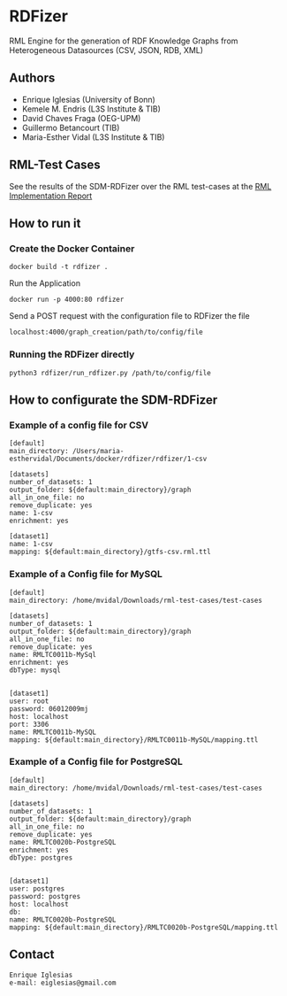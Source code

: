 # RDFizer
RML Engine for the generation of RDF Knowledge Graphs from Heterogeneous Datasources (CSV, JSON, RDB, XML)

## Authors
- Enrique Iglesias (University of Bonn)
- Kemele M. Endris (L3S Institute & TIB)
- David Chaves Fraga (OEG-UPM)
- Guillermo Betancourt (TIB)
- Maria-Esther Vidal (L3S Institute & TIB)


## RML-Test Cases
See the results of the SDM-RDFizer over the RML test-cases at the [RML Implementation Report](http://rml.io/implementation-report/)

## How to run it

### Create the Docker Container

```
docker build -t rdfizer .
```

Run the Application

```
docker run -p 4000:80 rdfizer
```

Send a POST request with the configuration file to RDFizer the file

```
localhost:4000/graph_creation/path/to/config/file
```

### Running the RDFizer directly

```
python3 rdfizer/run_rdfizer.py /path/to/config/file
```

## How to configurate the SDM-RDFizer

### Example of a config file for CSV

```
[default]
main_directory: /Users/maria-esthervidal/Documents/docker/rdfizer/rdfizer/1-csv

[datasets]
number_of_datasets: 1
output_folder: ${default:main_directory}/graph
all_in_one_file: no
remove_duplicate: yes
name: 1-csv
enrichment: yes

[dataset1]
name: 1-csv
mapping: ${default:main_directory}/gtfs-csv.rml.ttl 
```

### Example of a Config file for MySQL

```
[default]
main_directory: /home/mvidal/Downloads/rml-test-cases/test-cases

[datasets]
number_of_datasets: 1
output_folder: ${default:main_directory}/graph
all_in_one_file: no
remove_duplicate: yes
name: RMLTC0011b-MySql
enrichment: yes
dbType: mysql


[dataset1]
user: root
password: 06012009mj
host: localhost
port: 3306
name: RMLTC0011b-MySQL
mapping: ${default:main_directory}/RMLTC0011b-MySQL/mapping.ttl
```

### Example of a Config file for PostgreSQL

```
[default]
main_directory: /home/mvidal/Downloads/rml-test-cases/test-cases

[datasets]
number_of_datasets: 1
output_folder: ${default:main_directory}/graph
all_in_one_file: no
remove_duplicate: yes
name: RMLTC0020b-PostgreSQL
enrichment: yes
dbType: postgres


[dataset1]
user: postgres
password: postgres
host: localhost
db: 
name: RMLTC0020b-PostgreSQL
mapping: ${default:main_directory}/RMLTC0020b-PostgreSQL/mapping.ttl 
```


## Contact
```
Enrique Iglesias
e-mail: eiglesias@gmail.com
